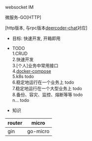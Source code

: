 websocket IM  

微服务-GO[HTTP]  

[http版本, 与rpc版本[deercoder-chat](https://github.com/dreamlu/deercoder-chat)对应]  

- 目标: 快速开发, 开箱即用

- TODO  
1.CRUD  
2.快速开发  
3.[个人]业务中常用接口  
4.[docker-compose](./docker/docker-compose.yaml)  
5.k8s todo  
6.稳定地运行在一个业务上 todo  
7.稳定地运行在一个大型业务上 todo  
8.备份、容灾、监控、熔断等等 todo  
n... todo  

- 知识  
 
| router | micro |  
| ------ | ---- |  
| gin | go-micro | 